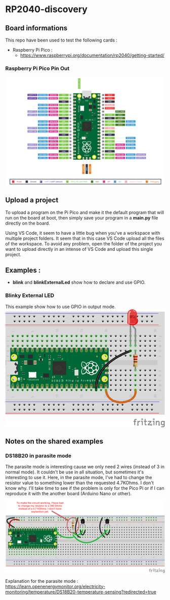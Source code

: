 # RP2040-discovery

## Board informations


This repo have been used to test the following cards : 
- Raspberry Pi Pico : 
   - https://www.raspberrypi.org/documentation/rp2040/getting-started/

   


### Raspberry Pi Pico Pin Out

![](_img/Pico-R3-Pinout.png)




## Upload a project 
To upload a program on the Pi Pico and make it the default program that will run on the board at boot, then simply save your program in a **main.py** file directly on the board.

Using VS Code, it seem to have a little bug when you've a workspace with multiple project folders. It seem that in this case VS Code upload all the files of the workspace. To avoid any problem, open the folder of the project you want to upload directly in an intense of VS Code and upload this single project.

## Examples : 
- **blink** and **blinkExternalLed** show how to declare and use GPIO.

### Blinky External LED
This example show how to use GPIO in output mode.
![](examples/02-BlinkyExternalLed/01_External_LED.png)

## Notes on the shared examples  

### DS18B20 in parasite mode
The parasite mode is interesting cause we only need 2 wires (instead of 3 in normal mode). It couldn't be use in all situation, but sometimes it's interesting to use it. Here, in the parasite mode, I've had to change the resistor value to something lower than the requested 4.7KOhms. I don't know why. I'll take time to see if the problem is only for the Pico Pi or if I can reproduce it with the another board (Arduino Nano or other).

![](examples/04-DS18B20_ParasiteMode/04_DS18B20_2x_parasite_mode.png)

Explanation for the parasite mode : https://learn.openenergymonitor.org/electricity-monitoring/temperature/DS18B20-temperature-sensing?redirected=true

